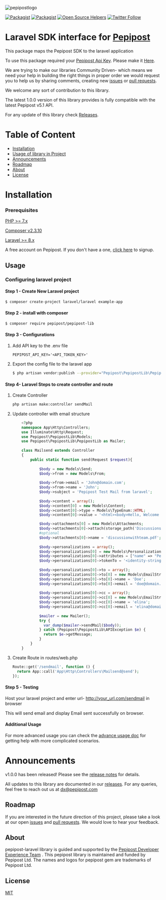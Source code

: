 ![pepipostlogo](https://pepipost.com/wp-content/uploads/2017/07/P_LOGO.png)

[![Packagist](https://img.shields.io/packagist/dt/pepipost/pepipost-laravel-driver.svg?style=flat-square)](https://packagist.org/packages/pepipost/pepipost-laravel-driver)
[![Packagist](https://img.shields.io/github/contributors/pepipost/pepipost-laravel-driver.svg)](https://github.com/pepipost/pepipost-laravel-driver)
[![Open Source Helpers](https://www.codetriage.com/pepipost/pepipost-laravel-driver/badges/users.svg)](https://www.codetriage.com/pepipost/pepipost-laravel-driver)
[![Twitter Follow](https://img.shields.io/twitter/follow/pepi_post.svg?style=social&label=Follow)](https://twitter.com/pepi_post)

# Laravel SDK interface for  [Pepipost](http://www.pepipost.com/?utm_campaign=GitHubSDK&utm_medium=GithubSDK&utm_source=GithubSDK)

This package maps the Pepipost SDK to the laravel application

To use this package required your [Pepipost Api Key](https://app.pepipost.com). Please make it [Here](https://app.pepipost.com).

We are trying to make our libraries Community Driven- which means we need your help in building the right things in proper order we would request you to help us by sharing comments, creating new [issues](https://github.com/pepipost/laravel-pepipost-driver/issues) or [pull requests](https://github.com/pepipost/laravel-pepipost-driver/pulls).

We welcome any sort of contribution to this library.

The latest 1.0.0 version of this library provides is fully compatible with the latest Pepipost v5.1 API.

For any update of this library check [Releases](https://github.com/pepipost/laravel-pepipost-driver/releases).

# Table of Content
  
* [Installation](#installation)
* [Usage of library in Project](#inproject)
* [Announcements](#announcements)
* [Roadmap](#roadmap)
* [About](#about)
* [License](#license)

<a name="installation"></a>
# Installation

<a name="prereq"></a>

### Prerequisites

[PHP >= 7.x](https://www.php.net/manual/en/install.php)

[Composer v2.3.10](https://getcomposer.org/download/)

[Laravel >= 8.x](https://laravel.com/docs/9.x/installation)

A free account on Pepipost. If you don't have a one, [click here](https://email.netcorecloud.com/) to signup.

<a name="inproject"></a>

## Usage

### Configuring laravel project

#### Step 1 - Create New Laravel project 

```bash 
$ composer create-project laravel/laravel example-app
```

#### Step 2 - install with composer

```bash
$ composer require pepipost/pepipost-lib
```

#### Step 3 - Configurations 

1) Add API key to the .env file
    ```
    PEPIPOST_API_KEY='<API_TOKEN_KEY>'
    ```

2) Export the config file to the laravel app
    ```bash
    $ php artisan vendor:publish --provider="Pepipost\PepipostLib\PepipostServiceProvider" --tag="config"
     ```

#### Step 4-  Laravel Steps to create controller and route

1) Create Controller
    ```bash
    php artisan make:controller sendMail
    ```
2) Update controller with email structure
    ```php
        <?php
        namespace App\Http\Controllers;
        use Illuminate\Http\Request;
        use Pepipost\PepipostLib\Models;
        use Pepipost\PepipostLib\PepipostLib as Mailer;
        
        class Mailsend extends Controller
        {
            public static function send(Request $request){
        
                $body = new Models\Send;
                $body->from = new Models\From;
        
                $body->from->email = 'John@domain.com';
                $body->from->name = 'John';
                $body->subject = 'Pepipost Test Mail from laravel';
        
                $body->content = array();
                $body->content[0] = new Models\Content;
                $body->content[0]->type = Models\TypeEnum::HTML;
                $body->content[0]->value = '<html><body>Hello, Welcome to Pepipost Family àèìòù.<br>My name is [% name %].<br>my love is sending [% love %]</body> <br></html>';

                $body->attachments[0] = new Models\Attachments;
                $body->attachments[0]->attach(storage_path('Discussions.pdf'));
                #optional
                $body->attachments[0]->name = 'discussionwithteam.pdf';
        
                $body->personalizations = array();
                $body->personalizations[0] = new Models\Personalizations;
                $body->personalizations[0]->attributes = ["name" => "Pepi", "love" => "email"];
                $body->personalizations[0]->tokenTo = '<identity-string>';
        
                $body->personalizations[0]->to = array();
                $body->personalizations[0]->to[0] = new Models\EmailStruct;
                $body->personalizations[0]->to[0]->name = 'Doe';
                $body->personalizations[0]->to[0]->email = 'doe@domain.com';
        
                $body->personalizations[0]->cc = array();
                $body->personalizations[0]->cc[0] = new Models\EmailStruct;
                $body->personalizations[0]->cc[0]->name = 'elina';
                $body->personalizations[0]->cc[0]->email = 'elina@domain.com';
        
                $mailer = new Mailer();
                try {
                  var_dump($mailer->sendMail($body));
                } catch (Pepipost\PepipostLib\APIException $e) {
                  return $e->getMessage;
                }
            }
        }
    ```
3) Create Route in routes/web.php

      ```php
      Route::get('/sendmail', function () {
        return App::call('App\Http\Controllers\Mailsend@send');
      });
      ```

#### Step 5 - Testing

Host your laravel project and enter url- http://your_url.com/sendmail in browser

This will send email and display Email sent successfully on browser.

#### Additional Usage

For more advanced usage you can check the [advance usage doc](https://github.com/pepipost/pepipost-sdk-php/blob/master/advance-usage.php) for getting help with more complicated scenarios.

<a name="announcements"></a>
# Announcements

v1.0.0 has been released! Please see the [release notes](https://github.com/pepipost/laravel-pepipost-driver/releases/) for details.

All updates to this library are documented in our [releases](https://github.com/pepipost/laravel-pepipost-driver/releases). For any queries, feel free to reach out us at dx@pepipost.com

<a name="roadmap"></a>
## Roadmap

If you are interested in the future direction of this project, please take a look at our open [issues](https://github.com/pepipost/pepipost-lib/issues) and [pull requests](https://github.com/pepipost/pepipost-lib/pulls). We would love to hear your feedback.

<a name="about"></a>
## About
pepipost-laravel library is guided and supported by the [Pepipost Developer Experience Team](https://github.com/orgs/pepipost/teams/pepis/members) .
This pepipost library is maintained and funded by Pepipost Ltd. The names and logos for pepipost gem are trademarks of Pepipost Ltd.

<a name="license"></a>
## License
[MIT](https://choosealicense.com/licenses/mit/)
